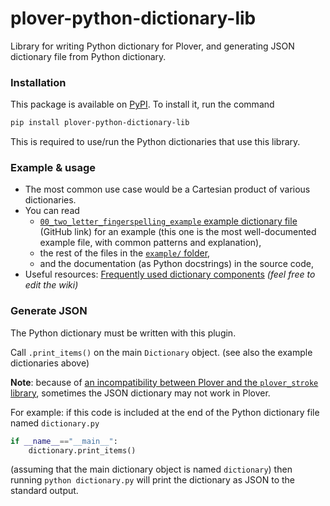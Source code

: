 # plover-python-dictionary-lib
Library for writing Python dictionary for Plover,
and generating JSON dictionary file from Python dictionary.

### Installation

This package is available on 
[PyPI](https://pypi.org/project/plover-python-dictionary-lib/).
To install it, run the command

```bash
pip install plover-python-dictionary-lib
```

This is required to use/run the Python dictionaries that use this library.

### Example & usage

* The most common use case would be a Cartesian product of various dictionaries.
* You can read
	* [`00_two_letter_fingerspelling_example` example dictionary file](https://github.com/user202729/plover-python-dictionary-lib/blob/main/example/00_two_letter_fingerspelling_example.py) (GitHub link) for an example (this one is the most well-documented example file, with common patterns and explanation),
	* the rest of the files in the [`example/` folder](https://github.com/user202729/plover-python-dictionary-lib/tree/main/example),
	* and the documentation (as Python docstrings) in the source code,
* Useful resources: [Frequently used dictionary components](https://github.com/user202729/plover-python-dictionary-lib/wiki/Frequently-used-dictionary-components) *(feel free to edit the wiki)*

### Generate JSON

The Python dictionary must be written with this plugin.

Call `.print_items()` on the main `Dictionary` object. (see also the example dictionaries above)

**Note**: because of [an incompatibility between Plover and the `plover_stroke` library](https://github.com/benoit-pierre/plover_stroke/issues/1),
sometimes the JSON dictionary may not work in Plover.

For example: if this code
is included at the end of the Python dictionary file named `dictionary.py`

```python
if __name__=="__main__":
	dictionary.print_items()
```

(assuming that the main dictionary object is named `dictionary`) then running `python dictionary.py`
will print the dictionary as JSON to the standard output.
